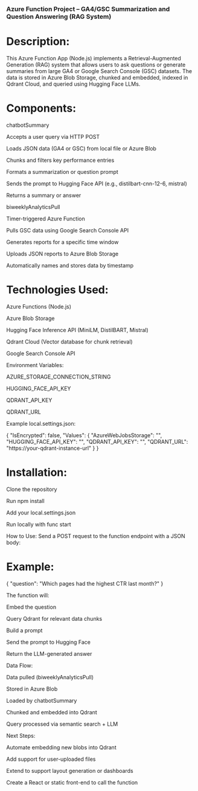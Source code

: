 ### Azure Function Project – GA4/GSC Summarization and Question Answering (RAG System)

# Description:
This Azure Function App (Node.js) implements a Retrieval-Augmented Generation (RAG) system that allows users to ask questions or generate summaries from large GA4 or Google Search Console (GSC) datasets. The data is stored in Azure Blob Storage, chunked and embedded, indexed in Qdrant Cloud, and queried using Hugging Face LLMs.

# Components:

chatbotSummary

Accepts a user query via HTTP POST

Loads JSON data (GA4 or GSC) from local file or Azure Blob

Chunks and filters key performance entries

Formats a summarization or question prompt

Sends the prompt to Hugging Face API (e.g., distilbart-cnn-12-6, mistral)

Returns a summary or answer

biweeklyAnalyticsPull

Timer-triggered Azure Function

Pulls GSC data using Google Search Console API

Generates reports for a specific time window

Uploads JSON reports to Azure Blob Storage

Automatically names and stores data by timestamp

# Technologies Used:

Azure Functions (Node.js)

Azure Blob Storage

Hugging Face Inference API (MiniLM, DistilBART, Mistral)

Qdrant Cloud (Vector database for chunk retrieval)

Google Search Console API

Environment Variables:

AZURE_STORAGE_CONNECTION_STRING

HUGGING_FACE_API_KEY

QDRANT_API_KEY

QDRANT_URL

Example local.settings.json:

{
"IsEncrypted": false,
"Values": {
"AzureWebJobsStorage": "<your-azure-blob-conn-string>",
"HUGGING_FACE_API_KEY": "<your-hf-token>",
"QDRANT_API_KEY": "<your-qdrant-key>",
"QDRANT_URL": "https://your-qdrant-instance-url"
}
}

# Installation:

Clone the repository

Run npm install

Add your local.settings.json

Run locally with func start

How to Use:
Send a POST request to the function endpoint with a JSON body:

# Example:
{
"question": "Which pages had the highest CTR last month?"
}

The function will:

Embed the question

Query Qdrant for relevant data chunks

Build a prompt

Send the prompt to Hugging Face

Return the LLM-generated answer

Data Flow:

Data pulled (biweeklyAnalyticsPull)

Stored in Azure Blob

Loaded by chatbotSummary

Chunked and embedded into Qdrant

Query processed via semantic search + LLM

Next Steps:

Automate embedding new blobs into Qdrant

Add support for user-uploaded files

Extend to support layout generation or dashboards

Create a React or static front-end to call the function

